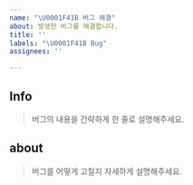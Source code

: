 ```yaml
---
name: "\U0001F41B 버그 해결"
about: 발생한 버그를 해결합니다.
title: ''
labels: "\U0001F41B Bug"
assignees: ''

---
```


## Info

> 버그의 내용을 간략하게 한 줄로 설명해주세요.

## about

> 버그를 어떻게 고칠지 자세하게 설명해주세요.
